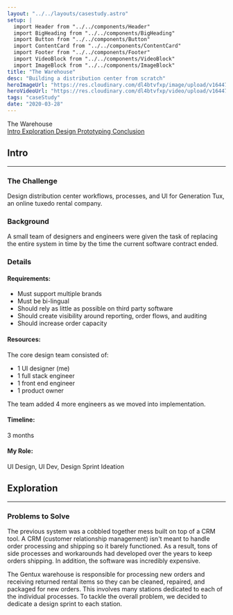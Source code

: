 ```yaml
---
layout: "../../layouts/casestudy.astro"
setup: |
  import Header from "../../components/Header"
  import BigHeading from "../../components/BigHeading"
  import Button from "../../components/Button"
  import ContentCard from "../../components/ContentCard"
  import Footer from "../../components/Footer"
  import VideoBlock from "../../components/VideoBlock"
  import ImageBlock from "../../components/ImageBlock"
title: "The Warehouse"
desc: "Building a distribution center from scratch"
heroImageUrl: "https://res.cloudinary.com/dl4btvfxp/image/upload/v1644701684/look%20builder/lookbuilder-hero_zabett.jpg"
heroVideoUrl: "https://res.cloudinary.com/dl4btvfxp/video/upload/v1644700337/home/200504-093605_dev8kc.mp4"
tags: "caseStudy"
date: "2020-03-28"
---
```


<div class="container">
  <BigHeading as="h1">The Warehouse</BigHeading>
</div>

<div class="container top-0 z-50 mb-64 mt-16 flex flex-wrap gap-x-16 gap-y-8 bg-gray-800 sm:sticky sm:mb-128">
  <a class="inline-block text-gray-500 hover:text-white" href="#intro">
    Intro
  </a>
  <a
    class="inline-block text-gray-500 hover:text-white"
    href="#exploration"
  >
    Exploration
  </a>
  <a
    class="inline-block text-gray-500 hover:text-white"
    href="#process"
  >
    Design
  </a>
  <a
    class="inline-block text-gray-500 hover:text-white"
    href="#prototyping"
  >
    Prototyping
  </a>
  <a
    class="inline-block text-gray-500 hover:text-white"
    href="#conclusion"
  >
    Conclusion
  </a>
</div>

<div class="space-y-64 overflow-hidden px-24 sm:space-y-128">
  <ContentCard id="intro">
    <h2 class="mt-0">Intro</h2>
    <hr class="border-gray-300" />
    <h3>The Challenge</h3>
    <p>
      Design distribution center workflows, processes, and UI for Generation
      Tux, an online tuxedo rental company.
    </p>
    <h3>Background</h3>
    <p>
      A small team of designers and engineers were given the task of
      replacing the entire system in time by the time the current software
      contract ended.
    </p>
    <h3>Details</h3>
    <div
      class="flex flex-col gap-8 rounded-b-lg bg-gray-100 p-32 sm:grid sm:gap-16 sm:rounded-b-2xl"
      style={{ gridTemplateColumns: "auto auto" }}
    >
      <h4>Requirements:</h4>
      <div class="space-y-8">
        <ul class="!ml-24">
          <li>Must support multiple brands</li>
          <li>Must be bi-lingual</li>
          <li>Should rely as little as possible on third party software</li>
          <li>
            Should create visibility around reporting, order flows, and
            auditing
          </li>
          <li>Should increase order capacity</li>
        </ul>
      </div>
      <h4>Resources:</h4>
      <div class="space-y-8">
        <p>The core design team consisted of:</p>
        <ul class="!ml-24">
          <li>1 UI designer (me)</li>
          <li>1 full stack engineer</li>
          <li>1 front end engineer</li>
          <li>1 product owner</li>
        </ul>
        <p>
          The team added 4 more engineers as we moved into implementation.
        </p>
      </div>
      <h4>Timeline:</h4>
      <p>3 months</p>
      <h4>My Role:</h4>
      <p>UI Design, UI Dev, Design Sprint Ideation</p>
    </div>

  </ContentCard>

  <div>
    <div class="mx-auto w-full max-w-[1182px]">
      <ImageBlock
        src="https://res.cloudinary.com/dl4btvfxp/image/upload/w_0.8,c_crop,g_east/w_1182,ar_16:9,c_fill,dpr_2/v1648317667/warehouse/4T9A8597_krirpd.jpg"
        alt="gentux warehouse clothing rack"
        className=" aspect-[16/9]"
      />
    </div>
  </div>

  <ContentCard id="exploration">
    <h2>Exploration</h2>
    <hr class="border-gray-300" />
    <h3>Problems to Solve</h3>
    <p>
      The previous system was a cobbled together mess built on top of a CRM
      tool. A CRM (customer relationship management) isn't meant to handle
      order processing and shipping so it barely functioned. As a result,
      tons of side processes and workarounds had developed over the years to
      keep orders shipping. In addition, the software was incredibly
      expensive.
    </p>

  </ContentCard>

  <div>
    <div class="case-study-grid-images mx-auto w-full max-w-[1182px]">
      <ImageBlock
        src="https://res.cloudinary.com/dl4btvfxp/image/upload/w_0.5,h_0.85,g_south_east,c_crop/h_0.7,c_crop/w_383,dpr_2/v1648319292/warehouse/_BS27676_oe8mg1.jpg"
        className="row-span-2"
      />
      <ImageBlock
        src="https://res.cloudinary.com/dl4btvfxp/image/upload/v1648319115/warehouse/design-sprint-timelapse_s4xeef.gif"
        alt="design team pinning ideas to board in design sprint"
        className="aspect-[4/3]"
      />
    </div>
  </div>

  <ContentCard id="exploration">
    <p>
      The Gentux warehouse is responsible for processing new orders and
      receiving returned rental items so they can be cleaned, repaired, and
      packaged for new orders. This involves many stations dedicated to each
      of the individual processes. To tackle the overall problem, we decided
      to dedicate a design sprint to each station.
    </p>
  </ContentCard>

  <Footer />
</div>
